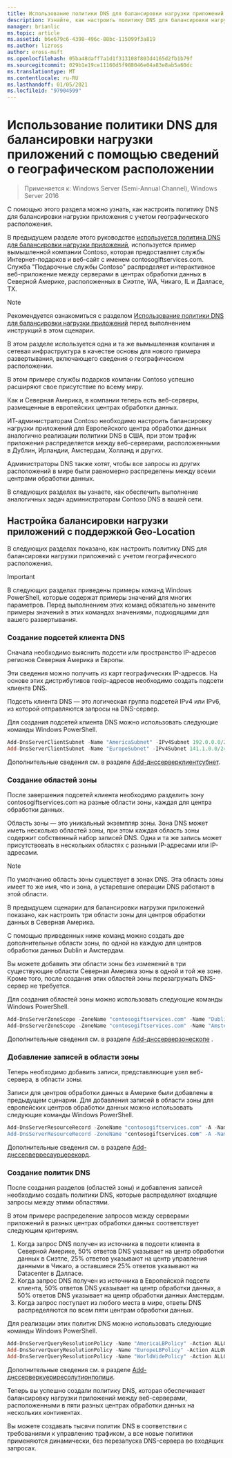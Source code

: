 ```yaml
---
title: Использование политики DNS для балансировки нагрузки приложений с помощью сведений о географическом расположении
description: Узнайте, как настроить политику DNS для балансировки нагрузки приложения с учетом географического расположения.
manager: brianlic
ms.topic: article
ms.assetid: b6e679c6-4398-496c-88bc-115099f3a819
ms.author: lizross
author: eross-msft
ms.openlocfilehash: 05ba48daff7a1d1f313108f803d4165d2fb1b79f
ms.sourcegitcommit: 029b1e19ce11160d5f988046e04a83e8ab5a60dc
ms.translationtype: MT
ms.contentlocale: ru-RU
ms.lasthandoff: 01/05/2021
ms.locfileid: "97904599"
---
```

# <a name="use-dns-policy-for-application-load-balancing-with-geo-location-awareness"></a>Использование политики DNS для балансировки нагрузки приложений с помощью сведений о географическом расположении

>Применяется к: Windows Server (Semi-Annual Channel), Windows Server 2016

С помощью этого раздела можно узнать, как настроить политику DNS для балансировки нагрузки приложения с учетом географического расположения.

В предыдущем разделе этого руководстве [используется политика DNS для балансировки нагрузки приложений](./app-lb.md), используется пример вымышленной компании Contoso, которая предоставляет службы Интернет-подарков и веб-сайт с именем contosogiftservices.com. Служба "Подарочные службы Contoso" распределяет интерактивное веб-приложение между серверами в центрах обработки данных в Северной Америке, расположенных в Сиэтле, WA, Чикаго, IL и Далласе, TX.

>[!NOTE]
>Рекомендуется ознакомиться с разделом [Использование политики DNS для балансировки нагрузки приложений](./app-lb.md) перед выполнением инструкций в этом сценарии.

В этом разделе используется одна и та же вымышленная компания и сетевая инфраструктура в качестве основы для нового примера развертывания, включающего сведения о географическом расположении.

В этом примере службы подарков компании Contoso успешно расширяют свое присутствие по всему миру.

Как и Северная Америка, в компании теперь есть веб-серверы, размещенные в европейских центрах обработки данных.

ИТ-администраторам Contoso необходимо настроить балансировку нагрузки приложений для Европейского центра обработки данных аналогично реализации политики DNS в США, при этом трафик приложения распределяется между веб-серверами, расположенными в Дублин, Ирландии, Амстердам, Холланд и других.

Администраторы DNS также хотят, чтобы все запросы из других расположений в мире были равномерно распределены между всеми центрами обработки данных.

В следующих разделах вы узнаете, как обеспечить выполнение аналогичных задач администраторам Contoso DNS в вашей сети.

## <a name="how-to-configure-application-load-balancing-with-geo-location-awareness"></a>Настройка балансировки нагрузки приложений с поддержкой Geo-Location

В следующих разделах показано, как настроить политику DNS для балансировки нагрузки приложений с учетом географического расположения.

>[!IMPORTANT]
>В следующих разделах приведены примеры команд Windows PowerShell, которые содержат примеры значений для многих параметров. Перед выполнением этих команд обязательно замените примеры значений в этих командах значениями, подходящими для вашего развертывания.

### <a name="create-the-dns-client-subnets"></a><a name="bkmk_clientsubnets"></a>Создание подсетей клиента DNS

Сначала необходимо выяснить подсети или пространство IP-адресов регионов Северная Америка и Европы.

Эти сведения можно получить из карт географических IP-адресов. На основе этих дистрибутивов геоip-адресов необходимо создать подсети клиента DNS.

Подсеть клиента DNS — это логическая группа подсетей IPv4 или IPv6, из которой отправляются запросы на DNS-сервер.

Для создания подсетей клиента DNS можно использовать следующие команды Windows PowerShell.

```powershell
Add-DnsServerClientSubnet -Name "AmericaSubnet" -IPv4Subnet 192.0.0.0/24,182.0.0.0/24
Add-DnsServerClientSubnet -Name "EuropeSubnet" -IPv4Subnet 141.1.0.0/24,151.1.0.0/24
```

Дополнительные сведения см. в разделе [Add-днссерверклиентсубнет](/powershell/module/dnsserver/add-dnsserverclientsubnet).

### <a name="create-the-zone-scopes"></a><a name="bkmk_zscopes2"></a>Создание областей зоны

После завершения подсетей клиента необходимо разделить зону contosogiftservices.com на разные области зоны, каждая для центра обработки данных.

Область зоны — это уникальный экземпляр зоны. Зона DNS может иметь несколько областей зоны, при этом каждая область зоны содержит собственный набор записей DNS. Одна и та же запись может присутствовать в нескольких областях с разными IP-адресами или IP-адресами.

>[!NOTE]
>По умолчанию область зоны существует в зонах DNS. Эта область зоны имеет то же имя, что и зона, а устаревшие операции DNS работают в этой области.

В предыдущем сценарии для балансировки нагрузки приложений показано, как настроить три области зоны для центров обработки данных в Северная Америка.

С помощью приведенных ниже команд можно создать две дополнительные области зоны, по одной на каждую для центров обработки данных Dublin и Амстердам.

Вы можете добавить эти области зоны без изменений в три существующие области Северная Америка зоны в одной и той же зоне. Кроме того, после создания этих областей зоны перезагружать DNS-сервер не требуется.

Для создания областей зоны можно использовать следующие команды Windows PowerShell.

```powershell
Add-DnsServerZoneScope -ZoneName "contosogiftservices.com" -Name "DublinZoneScope"
Add-DnsServerZoneScope -ZoneName "contosogiftservices.com" -Name "AmsterdamZoneScope"
```

Дополнительные сведения см. в разделе [Add-днссерверзонескопе](/powershell/module/dnsserver/add-dnsserverzonescope) .

### <a name="add-records-to-the-zone-scopes"></a><a name="bkmk_records2"></a>Добавление записей в области зоны

Теперь необходимо добавить записи, представляющие узел веб-сервера, в области зоны.

Записи для центров обработки данных в Америке были добавлены в предыдущем сценарии. Для добавления записей в области зоны для европейских центров обработки данных можно использовать следующие команды Windows PowerShell.

```powershell
Add-DnsServerResourceRecord -ZoneName "contosogiftservices.com" -A -Name "www" -IPv4Address "151.1.0.1" -ZoneScope "DublinZoneScope”
Add-DnsServerResourceRecord -ZoneName "contosogiftservices.com" -A -Name "www" -IPv4Address "141.1.0.1" -ZoneScope "AmsterdamZoneScope"
```

Дополнительные сведения см. в разделе [Add-днссерверресаурцерекорд](/powershell/module/dnsserver/add-dnsserverresourcerecord).

### <a name="create-the-dns-policies"></a><a name="bkmk_policies2"></a>Создание политик DNS

После создания разделов (областей зоны) и добавления записей необходимо создать политики DNS, которые распределяют входящие запросы между этими областями.

В этом примере распределение запросов между серверами приложений в разных центрах обработки данных соответствует следующим критериям.

1. Когда запрос DNS получен из источника в подсети клиента в Северной Америке, 50% ответов DNS указывает на центр обработки данных в Сиэтле, 25% ответов указывают на центр управления данными в Чикаго, а оставшиеся 25% ответов указывают на Datacenter в Далласе.
2. Когда запрос DNS получен из источника в Европейской подсети клиента, 50% ответов DNS указывает на центр обработки данных, а 50% ответов DNS указывает на центр обработки данных Амстердам.
3. Когда запрос поступает из любого места в мире, ответы DNS распределяются по всем пяти центрам обработки данных.

Для реализации этих политик DNS можно использовать следующие команды Windows PowerShell.

```powershell
Add-DnsServerQueryResolutionPolicy -Name "AmericaLBPolicy" -Action ALLOW -ClientSubnet "eq,AmericaSubnet" -ZoneScope "SeattleZoneScope,2;ChicagoZoneScope,1; TexasZoneScope,1" -ZoneName "contosogiftservices.com" –ProcessingOrder 1
Add-DnsServerQueryResolutionPolicy -Name "EuropeLBPolicy" -Action ALLOW -ClientSubnet "eq,EuropeSubnet" -ZoneScope "DublinZoneScope,1;AmsterdamZoneScope,1" -ZoneName "contosogiftservices.com" -ProcessingOrder 2
Add-DnsServerQueryResolutionPolicy -Name "WorldWidePolicy" -Action ALLOW -FQDN "eq,*.contoso.com" -ZoneScope "SeattleZoneScope,1;ChicagoZoneScope,1; TexasZoneScope,1;DublinZoneScope,1;AmsterdamZoneScope,1" -ZoneName "contosogiftservices.com" -ProcessingOrder 3
```

Дополнительные сведения см. в разделе [Add-днссерверкуериресолутионполици](/powershell/module/dnsserver/add-dnsserverqueryresolutionpolicy).

Теперь вы успешно создали политику DNS, которая обеспечивает балансировку нагрузки приложений между веб-серверами, расположенными в пяти разных центрах обработки данных на нескольких континентах.

Вы можете создавать тысячи политик DNS в соответствии с требованиями к управлению трафиком, а все новые политики применяются динамически, без перезапуска DNS-сервера во входящих запросах.
